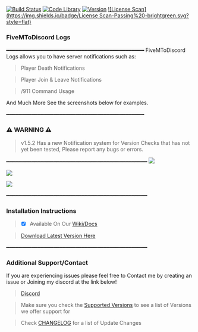 [![Build Status](https://img.shields.io/badge/Build-Passing%20-brightgreen.svg?style=flat)](https://github.com/TheRealToxicDev/FiveMToDiscord-Logs) [![Code Library](https://img.shields.io/badge/Library-LUA-orange.svg)](https://www.lua.org/) [![Version](https://img.shields.io/badge/Version-1.5.2-blue.svg)](https://github.com/TheRealToxicDev/FiveMToDiscord-Logs)
[![License Scan](https://img.shields.io/badge/License Scan-Passing%20-brightgreen.svg?style=flat)](https://github.com/TheRealToxicDev/FiveMToDiscord-Logs) 

### FiveMToDiscord Logs
━━━━━━━━━━━━━━━━━━━━━━━━━━━━━━━━━━━━━━━━━━━━
FiveMToDiscord Logs allows you to have server notifications such as:

> Player Death Notifications

> Player Join & Leave Notifications

> /911 Command Usage

And Much More See the screenshots below for examples.

━━━━━━━━━━━━━━━━━━━━━━━━━━━━━━━━━━━━━━━━━━━━
### ⚠️ WARNING ⚠️
> v1.5.2 Has a new Notification system for Version Checks 
that has not yet been tested, Please report any bugs or errors.

━━━━━━━━━━━━━━━━━━━━━━━━━━━━━━━━━━━━━━━━━━━━━
![](https://i.imgur.com/e0LFjH4.png)

![](https://i.imgur.com/xZDEWLw.png)

![](https://i.imgur.com/eckem5w.png)

━━━━━━━━━━━━━━━━━━━━━━━━━━━━━━━━━━━━━━━━━━━━━
### Installation Instructions
> - [x] Available On Our [Wiki/Docs](https://github.com/TheRealToxicDev/FiveMToDiscord-Logs/wiki)

> [Download Latest Version Here](https://github.com/TheRealToxicDev/FiveMToDiscord-Logs/releases)


━━━━━━━━━━━━━━━━━━━━━━━━━━━━━━━━━━━━━━━━━━━━━
### Additional Support/Contact
If you are experiencing issues please feel free to Contact me by creating an issue or Joining my discord at the link below!

> [Discord](https://discord.io/Toxic-Team)

> Make sure you check the [Supported Versions](SUPPORTED-VERSIONS.md) to see a list of Versions we offer support for

> Check [CHANGELOG](/CHANGELOG.md) for a list of Update Changes
